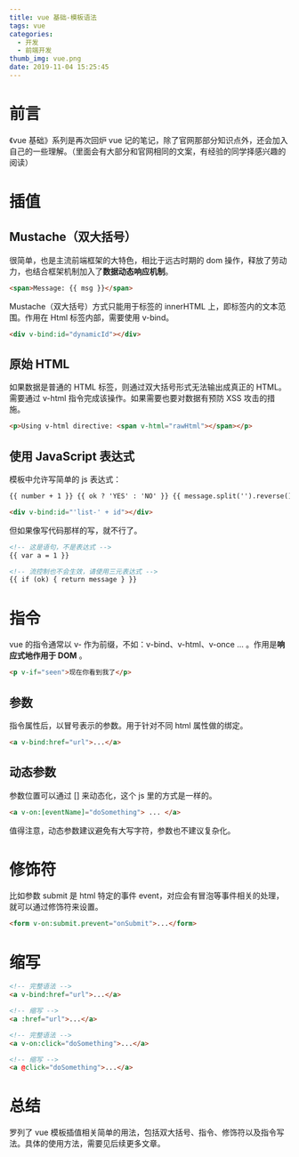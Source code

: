 ```yaml
---
title: vue 基础-模板语法
tags: vue
categories:
  - 开发
  - 前端开发
thumb_img: vue.png
date: 2019-11-04 15:25:45
---
```



# 前言

《vue 基础》系列是再次回炉 vue 记的笔记，除了官网那部分知识点外，还会加入自己的一些理解。（里面会有大部分和官网相同的文案，有经验的同学择感兴趣的阅读）

# 插值

## Mustache（双大括号）

很简单，也是主流前端框架的大特色，相比于远古时期的 dom 操作，释放了劳动力，也结合框架机制加入了**数据动态响应机制**。

```html
<span>Message: {{ msg }}</span>
```

Mustache（双大括号）方式只能用于标签的 innerHTML 上，即标签内的文本范围。作用在 Html 标签内部，需要使用 v-bind。

```html
<div v-bind:id="dynamicId"></div>
```

## 原始 HTML

如果数据是普通的 HTML 标签，则通过双大括号形式无法输出成真正的 HTML。需要通过 v-html 指令完成该操作。如果需要也要对数据有预防 XSS 攻击的措施。

```html
<p>Using v-html directive: <span v-html="rawHtml"></span></p>
```

## 使用 JavaScript 表达式

模板中允许写简单的 js 表达式：

```html
{{ number + 1 }} {{ ok ? 'YES' : 'NO' }} {{ message.split('').reverse().join('') }}

<div v-bind:id="'list-' + id"></div>
```

但如果像写代码那样的写，就不行了。

```html
<!-- 这是语句，不是表达式 -->
{{ var a = 1 }}

<!-- 流控制也不会生效，请使用三元表达式 -->
{{ if (ok) { return message } }}
```

# 指令

vue 的指令通常以 v- 作为前缀，不如：v-bind、v-html、v-once ... 。作用是**响应式地作用于 DOM** 。

```html
<p v-if="seen">现在你看到我了</p>
```

## 参数

指令属性后，以冒号表示的参数。用于针对不同 html 属性做的绑定。

```html
<a v-bind:href="url">...</a>
```

## 动态参数

参数位置可以通过 [] 来动态化，这个 js 里的方式是一样的。

```html
<a v-on:[eventName]="doSomething"> ... </a>
```

值得注意，动态参数建议避免有大写字符，参数也不建议复杂化。

# 修饰符

比如参数 submit 是 html 特定的事件 event，对应会有冒泡等事件相关的处理，就可以通过修饰符来设置。

```html
<form v-on:submit.prevent="onSubmit">...</form>
```

# 缩写

```html
<!-- 完整语法 -->
<a v-bind:href="url">...</a>

<!-- 缩写 -->
<a :href="url">...</a>
```

```html
<!-- 完整语法 -->
<a v-on:click="doSomething">...</a>

<!-- 缩写 -->
<a @click="doSomething">...</a>
```

# 总结

罗列了 vue 模板插值相关简单的用法，包括双大括号、指令、修饰符以及指令写法。具体的使用方法，需要见后续更多文章。
